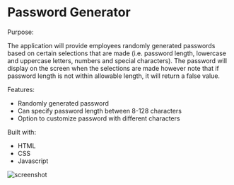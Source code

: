 # Password Generator

Purpose:

The application will provide employees randomly generated passwords based on certain selections that are made (i.e. password length, lowercase and uppercase letters, numbers and special characters).  The password will display on the screen when the selections are made however note that if password length is not within allowable length, it will return a false value.

Features:

- Randomly generated password
- Can specify password length between 8-128 characters
- Option to customize password with different characters

Built with:

- HTML
- CSS
- Javascript

![screenshot](https://user-images.githubusercontent.com/92878321/144778128-512d4fa6-4d77-4952-8d9e-07a72c910274.JPG)

